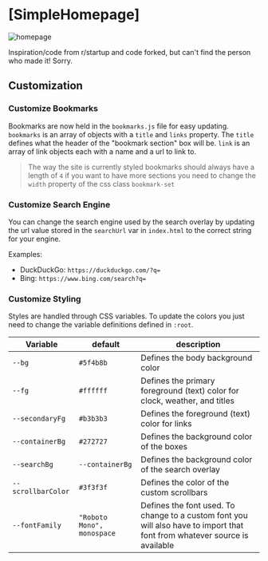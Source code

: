 # [SimpleHomepage]

![homepage](https://i.redd.it/cbnzq36zj3601.gif)

Inspiration/code from r/startup and code forked, but can't find the person who made it! Sorry.

## Customization

### Customize Bookmarks

Bookmarks are now held in the `bookmarks.js` file for easy updating. `bookmarks` is an array of objects with a `title` and `links` property. The `title` defines what the header of the "bookmark section" box will be. `link` is an array of link objects each with a name and a url to link to.

> The way the site is currently styled bookmarks should always have a length of `4` if you want to have more sections you need to change the `width` property of the css class `bookmark-set`

### Customize Search Engine

You can change the search engine used by the search overlay by updating the url value stored in the `searchUrl` var in `index.html` to the correct string for your engine.

Examples:

- DuckDuckGo: `https://duckduckgo.com/?q=`
- Bing: `https://www.bing.com/search?q=`

### Customize Styling

Styles are handled through CSS variables. To update the colors you just need to change the variable definitions defined in `:root`.

| Variable           | default                    | description                                                                                                                |
| ------------------ | -------------------------- | -------------------------------------------------------------------------------------------------------------------------- |
| `--bg`             | `#5f4b8b`                  | Defines the body background color                                                                                          |
| `--fg`             | `#ffffff`                  | Defines the primary foreground (text) color for clock, weather, and titles                                                 |
| `--secondaryFg`    | `#b3b3b3`                  | Defines the foreground (text) color for links                                                                              |
| `--containerBg`    | `#272727`                  | Defines the background color of the boxes                                                                                  |
| `--searchBg`       | `--containerBg`            | Defines the background color of the search overlay                                                                         |
| `--scrollbarColor` | `#3f3f3f`                  | Defines the color of the custom scrollbars                                                                                 |
| `--fontFamily`     | `"Roboto Mono", monospace` | Defines the font used. To change to a custom font you will also have to import that font from whatever source is available |
